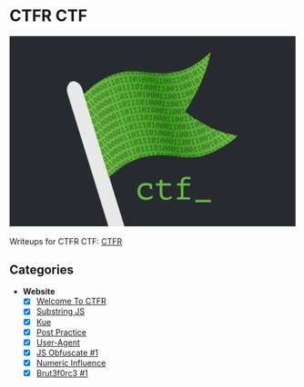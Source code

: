 # CTFR CTF

![logo ctf](banner.png)

Writeups for CTFR CTF: [CTFR](https://rasyidmf.com)

## Categories

- **Website**
  - [x] [Welcome To CTFR](CTFR/Web/Welcome%20To%20CTFR/)
  - [x] [Substring JS](CTFR/Web/Substring%20JS/)
  - [x] [Kue](CTFR/Web/Kue/)
  - [x] [Post Practice](CTFR/Web/Post%20Practice/)
  - [x] [User-Agent](CTFR/Web/User-Agent/)
  - [x] [JS Obfuscate #1](CTFR/Web/JS%20Obfuscate%20%231/)
  - [x] [Numeric Influence](CTFR/Web/Numeric%20Influence/)
  - [x] [Brut3f0rc3 #1](CTFR/Web/Brut3f0rc3%20%231/)
